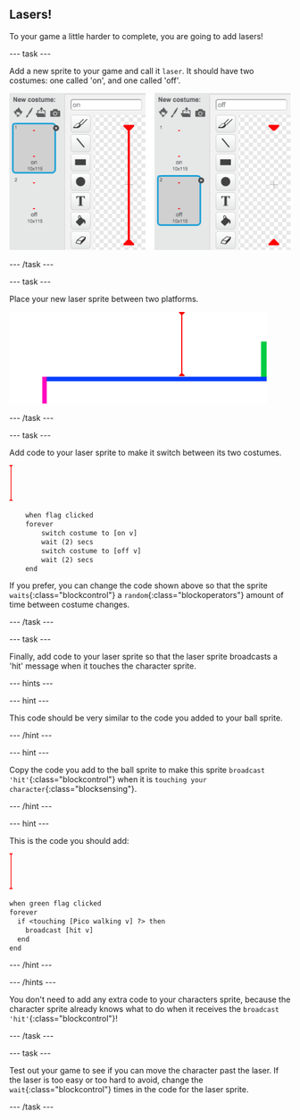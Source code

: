 ## Lasers!

To your game a little harder to complete, you are going to add lasers!

--- task ---

Add a new sprite to your game and call it `laser`. It should have two costumes: one called 'on', and one called 'off'.

![screenshot](images/dodge-lasers-costume.png)

--- /task ---

--- task ---

Place your new laser sprite between two platforms.

![screenshot](images/dodge-lasers-position.png)

--- /task ---

--- task ---

Add code to your laser sprite to make it switch between its two costumes.

![laser sprite](images/laser_sprite.png)

```blocks
	when flag clicked
	forever
		switch costume to [on v]
		wait (2) secs
		switch costume to [off v]
		wait (2) secs
	end
```

If you prefer, you can change the code shown above so that the sprite `waits`{:class="blockcontrol"} a `random`{:class="blockoperators"} amount of time between costume changes.

--- /task ---

--- task ---

Finally, add code to your laser sprite so that the laser sprite broadcasts a 'hit' message when it touches the character sprite. 

--- hints ---

--- hint ---

This code should be very similar to the code you added to your ball sprite.

--- /hint ---

--- hint ---

Copy the code you add to the ball sprite to make this sprite `broadcast 'hit'`{:class="blockcontrol"} when it is `touching your character`{:class="blocksensing"}.

--- /hint ---

--- hint ---

This is the code you should add:

![laser sprite](images/laser_sprite.png)

```blocks
when green flag clicked
forever 
  if <touching [Pico walking v] ?> then 
    broadcast [hit v]
  end
end
```

--- /hint ---

--- /hints ---

You don't need to add any extra code to your characters sprite, because the character sprite already knows what to do when it receives the `broadcast 'hit'`{:class="blockcontrol"}!

--- /task ---

--- task ---

Test out your game to see if you can move the character past the laser. If the laser is too easy or too hard to avoid, change the `wait`{:class="blockcontrol"} times in the code for the laser sprite.

--- /task ---
